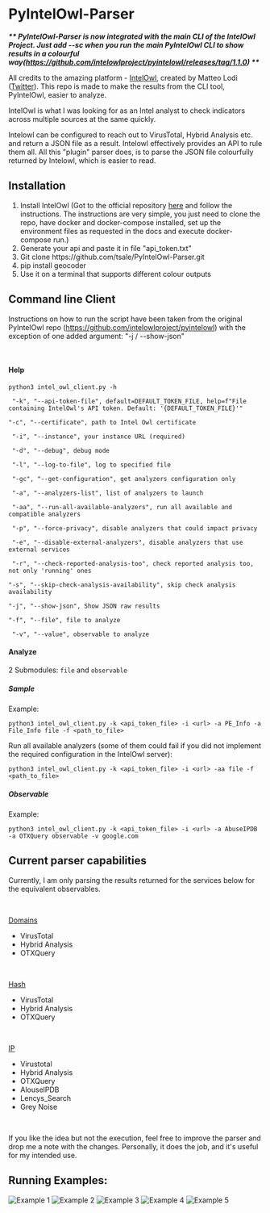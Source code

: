 <!-- #######  THIS IS A COMMENT - Visible only in the source editor #########-->
# PyIntelOwl-Parser
<p><strong><em>** PyIntelOwl-Parser is now integrated with the main CLI of the IntelOwl Project. Just add --sc when you run the main PyIntelOwl CLI to show results in a colourful way(<a href="https://github.com/intelowlproject/pyintelowl/releases/tag/1.1.0">https://github.com/intelowlproject/pyintelowl/releases/tag/1.1.0</a>) **</em></strong></p>




<p>All credits to the amazing platform - <a href="https://github.com/intelowlproject/IntelOwl">IntelOwl</a>, created by&nbsp;Matteo Lodi (<a href="https://twitter.com/matte_lodi" rel="nofollow">Twitter</a>). This repo is made to make the results from the CLI tool, PyIntelOwl, easier to analyze.&nbsp;</p>
<p><span data-preserver-spaces="true">IntelOwl is what I was looking for as an Intel analyst to check indicators across multiple sources at the same quickly.</span></p>
<p><span data-preserver-spaces="true">Intelowl can be configured to reach out to VirusTotal, Hybrid Analysis etc. and return a JSON file as a result. Intelowl effectively provides an API to rule them all. All this "plugin" parser does, is to parse the JSON file colourfully returned by Intelowl, which is easier to read.&nbsp;</span></p>


## Installation

<ol>
<li><span data-preserver-spaces="true">Install IntelOwl (Got to the official repository <a href="https://github.com/intelowlproject/IntelOwl">here</a> and follow the instructions. The instructions are very simple, you just need to clone the repo, have docker and docker-compose installed, set up the environment files as requested in the docs and execute docker-compose run.)</span></li>
<li><span data-preserver-spaces="true">Generate your api and paste it in file "api_token.txt"</span></li>
<li><span data-preserver-spaces="true">Git clone https://github.com/tsale/PyIntelOwl-Parser.git</span></li>
<li><span data-preserver-spaces="true">pip install <span id="pip-command">geocoder</span></span></li>
<li>Use it on a terminal that supports different colour outputs</li>
</ol>

## Command line Client

<p>Instructions on how to run the script have been taken from the original PyIntelOwl repo&nbsp;(<a href="https://github.com/intelowlproject/pyintelowl">https://github.com/intelowlproject/pyintelowl</a>) with the exception of one added argument: "-j / --show-json"</p>
<p>&nbsp;</p>
<h4><a id="user-content-help" class="anchor" href="https://github.com/intelowlproject/pyintelowl#help" aria-hidden="true"></a>Help</h4>
<p><code>python3 intel_owl_client.py -h</code></p>
<p><code> "-k", "--api-token-file", default=DEFAULT_TOKEN_FILE, help=f"File containing IntelOwl's API token. Default: '{DEFAULT_TOKEN_FILE}'"</code></p>
<p><code>"-c", "--certificate", path to Intel Owl certificate</code></p>
<p><code> "-i", "--instance", your instance URL (required)</code></p>
<p><code> "-d", "--debug", debug mode</code></p>
<p><code> "-l", "--log-to-file", log to specified file</code></p>
<p><code> "-gc", "--get-configuration", get analyzers configuration only</code></p>
<p><code> "-a", "--analyzers-list", list of analyzers to launch</code></p>
<p><code> "-aa", "--run-all-available-analyzers", run all available and compatible analyzers</code></p>
<p><code> "-p", "--force-privacy", disable analyzers that could impact privacy</code></p>
<p><code> "-e", "--disable-external-analyzers", disable analyzers that use external services</code></p>
<p><code> "-r", "--check-reported-analysis-too", check reported analysis too, not only 'running' ones</code></p>
<p><code>"-s", "--skip-check-analysis-availability", skip check analysis availability</code></p>
<p><code>"-j", "--show-json", Show JSON raw results</code></p>
<p><code>"-f", "--file", file to analyze</code></p>
<p><code> "-v", "--value", observable to analyze</code></p>

<h4><a id="user-content-analyze" class="anchor" href="https://github.com/intelowlproject/pyintelowl#analyze" aria-hidden="true"></a>Analyze</h4>
<p>2 Submodules:&nbsp;<code>file</code>&nbsp;and&nbsp;<code>observable</code></p>
<h5><a id="user-content-sample" class="anchor" href="https://github.com/intelowlproject/pyintelowl#sample" aria-hidden="true"></a>Sample</h5>
<p>Example:</p>
<p><code>python3 intel_owl_client.py -k &lt;api_token_file&gt; -i &lt;url&gt; -a PE_Info -a File_Info file -f &lt;path_to_file&gt;</code></p>
<p>Run all available analyzers (some of them could fail if you did not implement the required configuration in the IntelOwl server):</p>
<p><code>python3 intel_owl_client.py -k &lt;api_token_file&gt; -i &lt;url&gt; -aa file -f &lt;path_to_file&gt;</code></p>
<h5><a id="user-content-observable" class="anchor" href="https://github.com/intelowlproject/pyintelowl#observable" aria-hidden="true"></a>Observable</h5>
<p>Example:</p>
<p><code>python3 intel_owl_client.py -k &lt;api_token_file&gt; -i &lt;url&gt; -a AbuseIPDB -a OTXQuery observable -v google.com</code></p>

## Current parser capabilities

<p><span data-preserver-spaces="true">Currently, I am only parsing the results returned for the services below for the equivalent observables.</span></p>
<p>&nbsp;</p>
<p><span style="text-decoration: underline;">Domains</span></p>
<ul>
<li><span data-preserver-spaces="true">VirusTotal</span></li>
<li><span data-preserver-spaces="true">Hybrid Analysis</span></li>
<li><span data-preserver-spaces="true">OTXQuery</span></li>
</ul>
<p>&nbsp;</p>
<p><span style="text-decoration: underline;">Hash</span></p>
<ul>
<li><span data-preserver-spaces="true">VirusTotal</span></li>
<li><span data-preserver-spaces="true">Hybrid Analysis</span></li>
<li><span data-preserver-spaces="true">OTXQuery</span></li>
</ul>
<p>&nbsp;</p>
<p><span style="text-decoration: underline;">IP</span></p>
<ul>
<li><span data-preserver-spaces="true">Virustotal</span></li>
<li><span data-preserver-spaces="true">Hybrid Analysis</span></li>
<li><span data-preserver-spaces="true">OTXQuery</span></li>
<li><span data-preserver-spaces="true">AlouselPDB</span></li>
<li><span data-preserver-spaces="true">Lencys_Search</span></li>
<li><span data-preserver-spaces="true">Grey Noise</span></li>
</ul>
<p>&nbsp;</p>
<p><span data-preserver-spaces="true">If you like the idea but not the execution, feel free to improve the parser and drop me a note with the changes. Personally, it does the job, and it's useful for my intended use.</span></p>

## Running Examples:
![Example 1](https://github.com/tsale/PyIntelOwl-Parser/blob/master/Images/InteOwl_parser-1.PNG)
![Example 2](https://github.com/tsale/PyIntelOwl-Parser/blob/master/Images/InteOwl_parser-2.PNG)
![Example 3](https://github.com/tsale/PyIntelOwl-Parser/blob/master/Images/InteOwl_parser-3.PNG)
![Example 4](https://github.com/tsale/PyIntelOwl-Parser/blob/master/Images/InteOwl_parser-4.PNG)
![Example 5](https://github.com/tsale/PyIntelOwl-Parser/blob/master/Images/InteOwl_parser-5.PNG)
